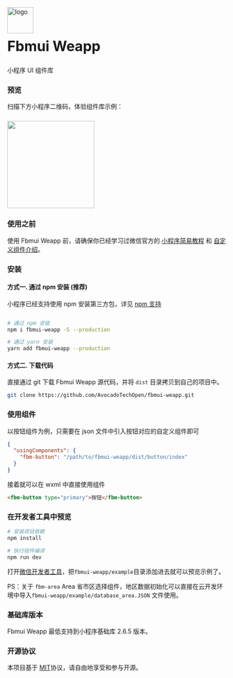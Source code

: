<div class="van-doc-card">
  <div class="van-doc-intro">
    <img alt="logo" src="https://hr.fbmms.cn/assets/images/a37f97b18691a2fec277.png" width="60">
    <h2 style="margin: 0; font-size: 32px; line-height: 60px;">Fbmui Weapp</h2>
    <p>小程序 UI 组件库</p>
  </div>
</div>

### 预览

扫描下方小程序二维码，体验组件库示例：

<img src="https://webcdn.fbmms.cn/assets/UR6m/eslhezwTZACy1Pp85rCLf" width="200" height="200" style="margin-top: 10px;width:200px;" >

<!-- > Tips: 为了便于预览组件效果，本文档的右侧内嵌了 H5 版的 Vant 页面作为参考。在实际使用中，个别组件的表现可能与小程序上的表现有差异，请以实际效果为准。 -->

### 使用之前

使用 Fbmui Weapp 前，请确保你已经学习过微信官方的 [小程序简易教程](https://developers.weixin.qq.com/miniprogram/dev/framework/) 和 [自定义组件介绍](https://developers.weixin.qq.com/miniprogram/dev/framework/custom-component/)。

### 安装

#### 方式一. 通过 npm 安装 (推荐)

小程序已经支持使用 npm 安装第三方包，详见 [npm 支持](https://developers.weixin.qq.com/miniprogram/dev/devtools/npm.html?search-key=npm)

```bash

# 通过 npm 安装
npm i fbmui-weapp -S --production

# 通过 yarn 安装
yarn add fbmui-weapp --production

```

#### 方式二. 下载代码

直接通过 git 下载 Fbmui Weapp 源代码，并将 `dist` 目录拷贝到自己的项目中。

```bash
git clone https://github.com/AvocadoTechOpen/fbmui-weapp.git
```

### 使用组件

以按钮组件为例，只需要在 json 文件中引入按钮对应的自定义组件即可

```json
{
  "usingComponents": {
    "fbm-button": "/path/to/fbmui-weapp/dist/button/index"
  }
}
```

接着就可以在 wxml 中直接使用组件

```html
<fbm-button type="primary">按钮</fbm-button>
```

### 在开发者工具中预览

```bash
# 安装项目依赖
npm install

# 执行组件编译
npm run dev
```

打开[微信开发者工具](https://developers.weixin.qq.com/miniprogram/dev/devtools/download.html)，把`fbmui-weapp/example`目录添加进去就可以预览示例了。

PS：关于 `fbm-area` Area 省市区选择组件，地区数据初始化可以直接在云开发环境中导入`fbmui-weapp/example/database_area.JSON` 文件使用。

### 基础库版本

Fbmui Weapp 最低支持到小程序基础库 2.6.5 版本。

### 开源协议

本项目基于 [MIT](https://zh.wikipedia.org/wiki/MIT%E8%A8%B1%E5%8F%AF%E8%AD%89)协议，请自由地享受和参与开源。
